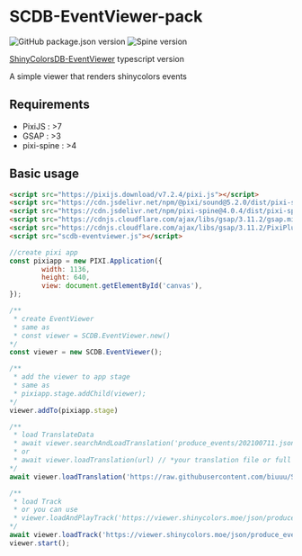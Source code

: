 # SCDB-EventViewer-pack
![GitHub package.json version](https://img.shields.io/github/package-json/v/ShinyColorsDB/ShinyColorsDB-EventViewer-pack?style=flat-square)
![Spine version](https://img.shields.io/badge/Spine-3.6%20/%203.7-ff69b4?style=flat-square)

[ShinyColorsDB-EventViewer](https://github.com/ShinyColorsDB/ShinyColorsDB-EventViewer) typescript version

A simple viewer that renders shinycolors events

## Requirements
-   PixiJS : >7
-   GSAP : >3
-   pixi-spine : >4


## Basic usage

```html
<script src="https://pixijs.download/v7.2.4/pixi.js"></script>
<script src="https://cdn.jsdelivr.net/npm/@pixi/sound@5.2.0/dist/pixi-sound.js"></script>
<script src="https://cdn.jsdelivr.net/npm/pixi-spine@4.0.4/dist/pixi-spine.js"></script>
<script src="https://cdnjs.cloudflare.com/ajax/libs/gsap/3.11.2/gsap.min.js"></script>
<script src="https://cdnjs.cloudflare.com/ajax/libs/gsap/3.11.2/PixiPlugin.min.js"></script>
<script src="scdb-eventviewer.js"></script> 
```

```js
//create pixi app
const pixiapp = new PIXI.Application({
        width: 1136,
        height: 640,
        view: document.getElementById('canvas'),
});

/**
 * create EventViewer
 * same as 
 * const viewer = SCDB.EventViewer.new()
*/
const viewer = new SCDB.EventViewer();

/**
 * add the viewer to app stage
 * same as
 * pixiapp.stage.addChild(viewer);
*/
viewer.addTo(pixiapp.stage)

/**
 * load TranslateData
 * await viewer.searchAndLoadTranslation('produce_events/202100711.json');
 * or 
 * await viewer.loadTranslation(url) // *your translation file or full url 
*/
await viewer.loadTranslation('https://raw.githubusercontent.com/biuuu/ShinyColors/gh-pages/data/story/ac1b168.csv')

/**
 * load Track
 * or you can use 
 * viewer.loadAndPlayTrack('https://viewer.shinycolors.moe/json/produce_events/202100711.json');
*/
await viewer.loadTrack('https://viewer.shinycolors.moe/json/produce_events/202100711.json');
viewer.start();

```
